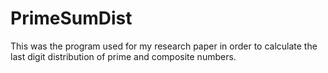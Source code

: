 # PrimeSumDist
This was the program used for my research paper in order to calculate the last digit distribution of prime and composite numbers. 

